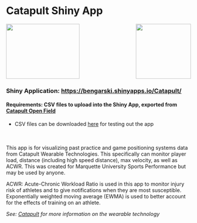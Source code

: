 # Catapult Shiny App
<p><img src="https://github.com/blg-uwm/Catapult/blob/master/www/logo.png" width="200" height="150"><img align = "right" src= "https://github.com/blg-uwm/Catapult/blob/master/catapult%20logo.jpg" width="150" height="150"></p>

### Shiny Application: https://bengarski.shinyapps.io/Catapult/

#### Requirements: CSV files to upload into the Shiny App, exported from [Catapult Open Field](https://openfield.catapultsports.com/)
* CSV files can be downloaded [here](https://github.com/blg-uwm/Catapult/tree/master/Catapult%20Demo%20Files) for testing out the app
<br>
<br>
This app is for visualizing past practice and game positioning systems data from Catapult Wearable Technologies. This specifically can monitor player load, distance (including high speed distance), max velocity, as well as ACWR. This was created for Marquette University Sports Performance but may be used by anyone.

ACWR: Acute-Chronic Workload Ratio is used in this app to monitor injury risk of athletes and to give notifications when they are most susceptible. Exponentially weighted moving average (EWMA) is used to better account for the effects of training on an athlete.

_See: [Catapult](https://www.catapultsports.com/) for more information on the wearable technology_
